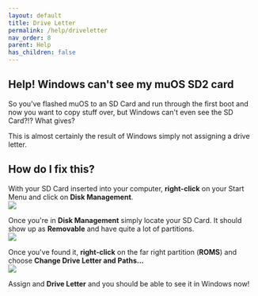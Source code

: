 ```yaml
---
layout: default
title: Drive Letter
permalink: /help/driveletter
nav_order: 8
parent: Help
has_children: false
---
```


## Help! Windows can't see my muOS SD2 card
So you've flashed muOS to an SD Card and run through the first boot and now you want to copy stuff over, but Windows can't even see the SD Card?!? What gives?

This is almost certainly the result of Windows simply not assigning a drive letter.

## How do I fix this?
With your SD Card inserted into your computer, **right-click** on your Start Menu and click on **Disk Management**.  
![](assets/images/disk_management.png)

Once you're in **Disk Management** simply locate your SD Card.
It should show up as **Removable** and have quite a lot of partitions.  
![](assets/images/sdcard.png)

Once you've found it, **right-click** on the far right partition (**ROMS**) and choose **Change Drive Letter and Paths...**  
![](assets/images/driveletter.png)

Assign and **Drive Letter** and you should be able to see it in Windows now!
